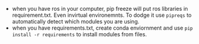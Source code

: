 - when you have ros in your computer, pip freeze will put ros libraries in requirement.txt. Even invirtual environemnts. To dodge it use ```pipreqs``` to automatically detect which modules you are using.
- when you have requirements.txt, create conda enviornment and use ```pip install -r requirements``` to install modules from files.


